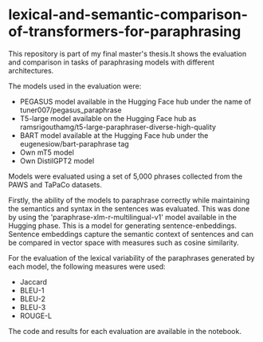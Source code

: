 # lexical-and-semantic-comparison-of-transformers-for-paraphrasing

This repository is part of my final master's thesis.It shows the evaluation and comparison in tasks of paraphrasing models with different architectures.

The models used in the evaluation were:

- PEGASUS model available in the Hugging Face hub under the name of tuner007/pegasus_paraphrase
- T5-large model available on the Hugging Face hub as ramsrigouthamg/t5-large-paraphraser-diverse-high-quality
- BART model available at the Hugging Face hub under the eugenesiow/bart-paraphrase tag
- Own mT5 model
- Own DistilGPT2 model

Models were evaluated using a set of 5,000 phrases collected from the PAWS and TaPaCo datasets.

Firstly, the ability of the models to paraphrase correctly while maintaining the semantics and syntax in the sentences was evaluated.
This was done by using the 'paraphrase-xlm-r-multilingual-v1' model available in the Hugging phase. This is a model for generating sentence-enbeddings.
Sentence embeddings capture the semantic context of sentences and can be compared in vector space with measures such as cosine similarity.

For the evaluation of the lexical variability of the paraphrases generated by each model, the following measures were used:
- Jaccard
- BLEU-1
- BLEU-2
- BLEU-3
- ROUGE-L

The code and results for each evaluation are available in the notebook.

